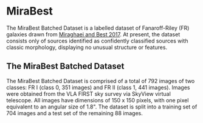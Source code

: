 # MiraBest

The MiraBest Batched Dataset is a labelled dataset of Fanaroff-Riley (FR) galaxies drawn from [Miraghaei and Best 2017](https://academic.oup.com/mnras/article/466/4/4346/2843096). At present, the dataset consists only of sources identified as confidently classified sources with classic morphology, displaying no unusual structure or features.

## The MiraBest Batched Dataset

The MiraBest Batched Dataset is comprised of a total of 792 images of two classes: FR I (class 0, 351 images) and FR II (class 1, 441 images). Images were obtained from the VLA FIRST sky survey via SkyView virtual telescope.  All images have dimensions of 150 x 150 pixels, with one pixel equivalent to an angular size of 1.8". The dataset is split into a training set of 704 images and a test set of the remaining 88 images.
